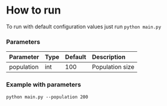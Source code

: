 # How to run

To run with default configuration values just run `python main.py`

### Parameters
| Parameter  | Type | Default | Description     |
|:-----------|:-----|:--------|:----------------|
| population | int  | 100     | Population size |

### Example with parameters

`python main.py --population 200`
